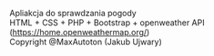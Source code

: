 Apliakcja do sprawdzania pogody
<br>HTML + CSS + PHP + Bootstrap + openweather API (https://home.openweathermap.org/)
<br>Copyright @MaxAutoton (Jakub Ujwary)